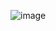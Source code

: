 ![image](https://user-images.githubusercontent.com/104687767/166160838-4f591a56-67e7-4d55-8c8a-6caa26c13eee.png)
